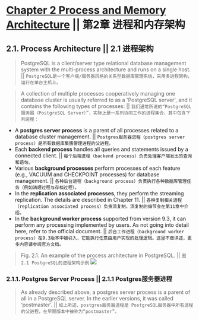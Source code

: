 
# [Chapter 2 Process and Memory Architecture](http://www.interdb.jp/pg/pgsql02.html) || 第2章 进程和内存架构

## 2.1. Process Architecture || 2.1 进程架构

> PostgreSQL is a client/server type relational database management system with the multi-process architecture and runs on a single host. || `PostgreSQL是一个客户端/服务器风格的关系型数据库管理系统，采用多进程架构，运行在单台主机上。`

> A collection of multiple processes cooperatively managing one database cluster is usually referred to as a 'PostgreSQL server', and it contains the following types of processes: || `我们通常所说的“PostgreSQL 服务器（PostgreSQL Server）”，实际上是一系列协同工作的进程集合，其中包含下列进程：`
- A **postgres server process** is a parent of all processes related to a database cluster management. || `Postgres服务器进程（postgres server process）是所有数据库集簇管理进程的父进程。`
- Each **backend process** handles all queries and statements issued by a connected client. || `每个后端进程（backend process）负责处理客户端发出的查询和语句。`
- Various **background processes** perform processes of each feature (e.g., VACUUM and CHECKPOINT processes) for database management. || `各种后台进程（background process）负责执行各种数据库管理任务（例如清理过程与存档过程）。`
- In the **replication associated processes**, they perform the streaming replication. The details are described in Chapter 11. || `各种复制相关进程（replication associated process）负责流复制，流复制的细节会在第11章中介绍。`
- In the **background worker process** supported from version 9.3, it can perform any processing implemented by users. As not going into detail here, refer to the official document. || `后台工作进程（background worker process）在9.3版本中被引入，它能执行任意由用户实现的处理逻辑。这里不做详述，更多内容请参阅官方文档。`

> Fig. 2.1. An example of the process architecture in PostgreSQL. || `图2.1 PostgreSQL的进程架构示例`
![](http://www.interdb.jp/pg/img/fig-2-01.png)

### 2.1.1. Postgres Server Process || 2.1.1 Postgres服务器进程

> As already described above, a postgres server process is a parent of all in a PostgreSQL server. In the earlier versions, it was called ‘postmaster’. || `如上所述，postgres服务器进程是 PostgreSQL服务器中所有进程的父进程，在早期版本中被称为“postmaster”。`
